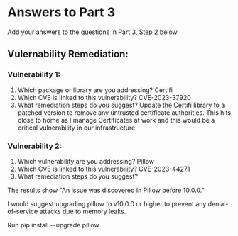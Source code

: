 # Answers to Part 3

Add your answers to the questions in Part 3, Step 2 below. 

## Vulernability Remediation:
### Vulnerability 1: 
1. Which package or library are you addressing?
 Certifi
2. Which CVE is linked to this vulnerability?
CVE-2023-37920
3. What remediation steps do you suggest?
Update the Certifi library to a patched version to remove any untrusted certificate authorities. This hits close to home as I manage Certificates at work and this would be a critical vulnerability in our infrastructure. 

### Vulnerability 2:
1. Which vulnerability are you addressing?
Pillow
2. Which CVE is linked to this vulnerability?
CVE-2023-44271
3. What remediation steps do you suggest? 

The results show "An issue was discovered in Pillow before 10.0.0."

I would suggest upgrading pillow to v10.0.0 or higher to prevent any denial-of-service attacks due to memory leaks. 

Run pip install --upgrade pillow